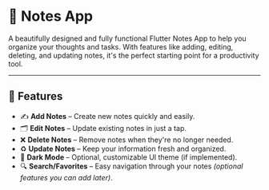 # 📝 Notes App

A beautifully designed and fully functional Flutter Notes App to help you organize your thoughts and tasks. With features like adding, editing, deleting, and updating notes, it's the perfect starting point for a productivity tool.

---

## 🔧 Features

- ✍️ **Add Notes** – Create new notes quickly and easily.
- 🗂 **Edit Notes** – Update existing notes in just a tap.
- ❌ **Delete Notes** – Remove notes when they're no longer needed.
- ♻️ **Update Notes** – Keep your information fresh and organized.
- 🌙 **Dark Mode** – Optional, customizable UI theme (if implemented).
- 🔍 **Search/Favorites** – Easy navigation through your notes *(optional features you can add later)*.
